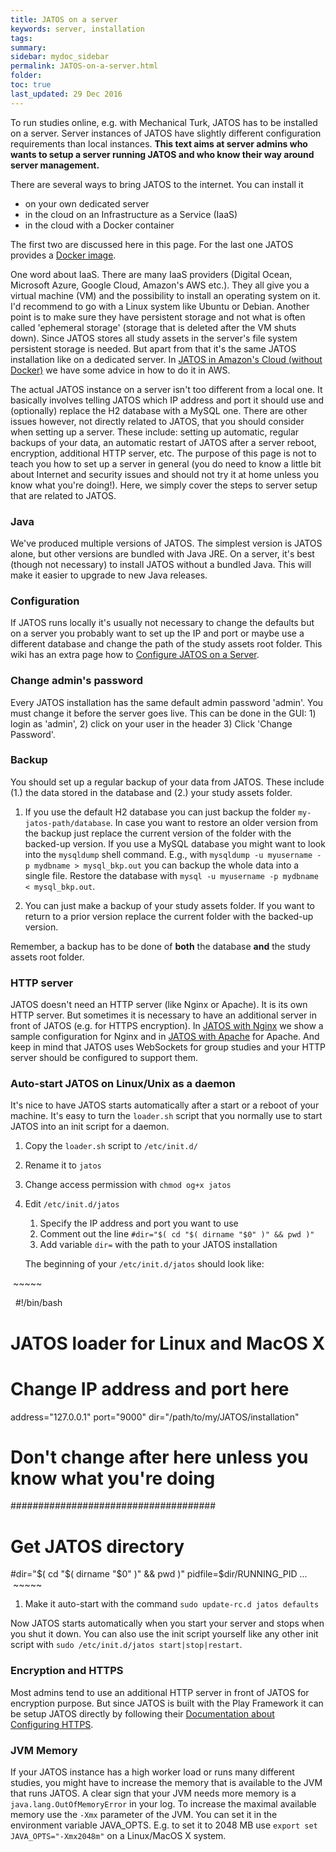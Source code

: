 ```yaml
---
title: JATOS on a server
keywords: server, installation
tags:
summary:
sidebar: mydoc_sidebar
permalink: JATOS-on-a-server.html
folder:
toc: true
last_updated: 29 Dec 2016
---
```


To run studies online, e.g. with Mechanical Turk, JATOS has to be installed on a server. Server instances of JATOS have slightly different configuration requirements than local instances. **This text aims at server admins who wants to setup a server running JATOS and who know their way around server management.**

There are several ways to bring JATOS to the internet. You can install it

* on your own dedicated server
* in the cloud on an Infrastructure as a Service (IaaS)
* in the cloud with a Docker container

The first two are discussed here in this page. For the last one JATOS provides a [Docker image](Install-JATOS-via-Docker.html).

One word about IaaS. There are many IaaS providers (Digital Ocean, Microsoft Azure, Google Cloud, Amazon's AWS etc.). They all give you a virtual machine (VM) and the possibility to install an operating system on it. I'd recommend to go with a Linux system like Ubuntu or Debian. Another point is to make sure they have persistent storage and not what is often called 'ephemeral storage' (storage that is deleted after the VM shuts down). Since JATOS stores all study assets in the server's file system persistent storage is needed. But apart from that it's the same JATOS installation like on a dedicated server. In [JATOS in Amazon's Cloud (without Docker)](JATOS-in-Amazons-Cloud-without-Docker.html) we have some advice in how to do it in AWS. 

The actual JATOS instance on a server isn't too different from a local one. It basically involves telling JATOS which IP address and port it should use and (optionally) replace the H2 database with a MySQL one. There are other issues however, not directly related to JATOS, that you should consider when setting up a server. These include: setting up automatic, regular backups of your data, an automatic restart of JATOS after a server reboot, encryption, additional HTTP server, etc. The purpose of this page is not to teach you how to set up a server in general (you do need to know a little bit about Internet and security issues and should not try it at home unless you know what you're doing!). Here, we simply cover the steps to server setup that are related to JATOS. 

### Java
We've produced multiple versions of JATOS. The simplest version is JATOS alone, but other versions are bundled with Java JRE. On a server, it's best (though not necessary) to install JATOS without a bundled Java. This will make it easier to upgrade to new Java releases.

### Configuration
If JATOS runs locally it's usually not necessary to change the defaults but on a server you probably want to set up the IP and port or maybe use a different database and change the path of the study assets root folder. This wiki has an extra page how to [Configure JATOS on a Server](Configure-JATOS-on-a-Server.html).

### Change admin's password
Every JATOS installation has the same default admin password 'admin'. You must change it before the server goes live. This can be done in the GUI: 1) login as 'admin', 2) click on your user in the header 3) Click 'Change Password'. 

### Backup
You should set up a regular backup of your data from JATOS. These include (1.) the data stored in the database and (2.) your study assets folder.

1. If you use the default H2 database you can just backup the folder `my-jatos-path/database`. In case you want to restore an older version from the backup just replace the current version of the folder with the backed-up version. If you use a MySQL database you might want to look into the `mysqldump` shell command. E.g., with `mysqldump -u myusername -p mydbname > mysql_bkp.out` you can backup the whole data into a single file. Restore the database with `mysql -u myusername -p mydbname < mysql_bkp.out`.

1. You can just make a backup of your study assets folder. If you want to return to a prior version replace the current folder with the backed-up version.

Remember, a backup has to be done of **both** the database **and** the study assets root folder.

### HTTP server
JATOS doesn't need an HTTP server (like Nginx or Apache). It is its own HTTP server. But sometimes it is necessary to have an additional server in front of JATOS (e.g. for HTTPS encryption). In [JATOS with Nginx](JATOS-with-Nginx.html) we show a sample configuration for Nginx and in [JATOS with Apache](JATOS-with-Apache.html) for Apache. And keep in mind that JATOS uses WebSockets for group studies and your HTTP server should be configured to support them.

### Auto-start JATOS on Linux/Unix as a daemon

It's nice to have JATOS starts automatically after a start or a reboot of your machine. It's easy to turn the `loader.sh` script that you normally use to start JATOS into an init script for a daemon.

1. Copy the `loader.sh` script to `/etc/init.d/`
1. Rename it to `jatos`
1. Change access permission with `chmod og+x jatos`
1. Edit `/etc/init.d/jatos`
   1. Specify the IP address and port you want to use
   1. Comment out the line `#dir="$( cd "$( dirname "$0" )" && pwd )"`
   1. Add variable `dir=` with the path to your JATOS installation

   The beginning of your `/etc/init.d/jatos` should look like:
  
   ~~~~~
   
   #!/bin/bash
   # JATOS loader for Linux and MacOS X
   
   # Change IP address and port here
   address="127.0.0.1"
   port="9000"
   dir="/path/to/my/JATOS/installation"
   
   # Don't change after here unless you know what you're doing
   #####################################
   # Get JATOS directory
   #dir="$( cd "$( dirname "$0" )" && pwd )"
   pidfile=$dir/RUNNING_PID
   ...
   ~~~~~
  
1. Make it auto-start with the command `sudo update-rc.d jatos defaults`

Now JATOS starts automatically when you start your server and stops when you shut it down. You can also use the init script yourself like any other init script with `sudo /etc/init.d/jatos start|stop|restart`.

### Encryption and HTTPS
Most admins tend to use an additional HTTP server in front of JATOS for encryption purpose. But since JATOS is built with the Play Framework it can be setup JATOS directly by following their [Documentation about Configuring HTTPS](https://www.playframework.com/documentation/2.4.x/ConfiguringHttps).

### JVM Memory
If your JATOS instance has a high worker load or runs many different studies, you might have to increase the memory that is available to the JVM that runs JATOS. A clear sign that your JVM needs more memory is a `java.lang.OutOfMemoryError` in your log. To increase the maximal available memory use the `-Xmx` parameter of the JVM. You can set it in the environment variable JAVA_OPTS. E.g. to set it to 2048 MB use `export set JAVA_OPTS="-Xmx2048m"` on a Linux/MacOS X system.
